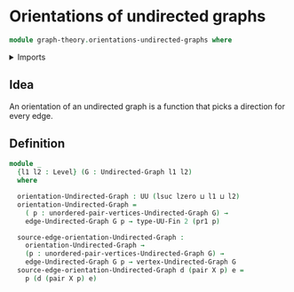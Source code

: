 # Orientations of undirected graphs

```agda
module graph-theory.orientations-undirected-graphs where
```

<details><summary>Imports</summary>

```agda
open import graph-theory.undirected-graphs
open import foundation.dependent-pair-types
open import foundation.universe-levels
open import univalent-combinatorics.finite-types
```

</details>

## Idea

An orientation of an undirected graph is a function that picks a direction for every edge.

## Definition

```agda
module _
  {l1 l2 : Level} (G : Undirected-Graph l1 l2)
  where

  orientation-Undirected-Graph : UU (lsuc lzero ⊔ l1 ⊔ l2)
  orientation-Undirected-Graph =
    ( p : unordered-pair-vertices-Undirected-Graph G) →
    edge-Undirected-Graph G p → type-UU-Fin 2 (pr1 p)

  source-edge-orientation-Undirected-Graph :
    orientation-Undirected-Graph →
    (p : unordered-pair-vertices-Undirected-Graph G) →
    edge-Undirected-Graph G p → vertex-Undirected-Graph G
  source-edge-orientation-Undirected-Graph d (pair X p) e =
    p (d (pair X p) e)
```
